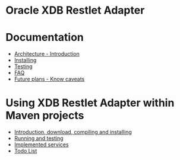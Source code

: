 Oracle XDB Restlet Adapter
==========================

Documentation
=============

-   [Architecture -
    Introduction](http://wiki.restlet.org/docs_1.1/13-restlet/28-restlet/84-restlet/131-restlet.html "Oracle XDB Restlet Adapter - Architecture - Introduction")
-   [Installing](http://wiki.restlet.org/docs_1.1/13-restlet/28-restlet/84-restlet/132-restlet.html "Oracle XDB Restlet Adapter - Installing")
-   [Testing](http://wiki.restlet.org/docs_1.1/13-restlet/28-restlet/84-restlet/133-restlet.html "Oracle XDB Restlet Adapter - Testing")
-   [FAQ](http://wiki.restlet.org/docs_1.1/13-restlet/28-restlet/84-restlet/134-restlet.html "Oracle XDB Restlet Adapter - FAQ")
-   [Future plans - Know
    caveats](http://wiki.restlet.org/docs_1.1/13-restlet/28-restlet/84-restlet/135-restlet.html "Oracle XDB Restlet Adapter - Others")

Using XDB Restlet Adapter within Maven projects
===============================================

-   [Introduction, download, compiling and
    installing](http://wiki.restlet.org/docs_1.1/13-restlet/28-restlet/84-restlet/138-restlet.html "XMLDB Restet Adapter/Lucene/Maven")
-   [Running and
    testing](http://wiki.restlet.org/docs_1.1/13-restlet/28-restlet/84-restlet/140-restlet.html "XMLDB Restet Adapter/Lucene/Maven - Running/Testing")
-   [Implemented
    services](http://wiki.restlet.org/docs_1.1/13-restlet/28-restlet/84-restlet/139-restlet.html "XMLDB Restet Adapter/Lucene/Maven - Services implemented")
-   [Todo
    List](http://wiki.restlet.org/docs_1.1/13-restlet/28-restlet/84-restlet/141-restlet.html "XMLDB Restet Adapter/Lucene/Maven - Todo List")

